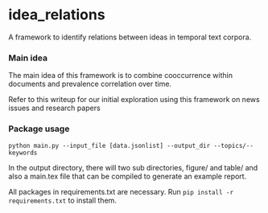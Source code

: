 # idea_relations
A framework to identify relations between ideas in temporal text corpora.

### Main idea
The main idea of this framework is to combine cooccurrence within documents and prevalence correlation over time.

Refer to this writeup for our initial exploration using this framework on news issues and research papers

### Package usage

```
python main.py --input_file [data.jsonlist] --output_dir --topics/--keywords
```

In the output directory, there will two sub directories, figure/ and table/ and also a main.tex file that can be compiled to generate an example report.

All packages in requirements.txt are necessary. 
Run `pip install -r requirements.txt` to install them.

